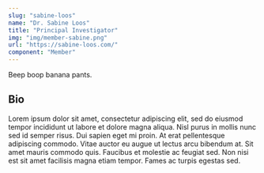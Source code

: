 ```yaml
---
slug: "sabine-loos"
name: "Dr. Sabine Loos"
title: "Principal Investigator"
img: "img/member-sabine.png"
url: "https://sabine-loos.com/"
component: "Member"
---
```


Beep boop banana pants.

## Bio

Lorem ipsum dolor sit amet, consectetur adipiscing elit, sed do eiusmod tempor incididunt ut labore et dolore magna aliqua. Nisl purus in mollis nunc sed id semper risus. Dui sapien eget mi proin. At erat pellentesque adipiscing commodo. Vitae auctor eu augue ut lectus arcu bibendum at. Sit amet mauris commodo quis. Faucibus et molestie ac feugiat sed. Non nisi est sit amet facilisis magna etiam tempor. Fames ac turpis egestas sed.

